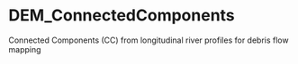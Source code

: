 # DEM_ConnectedComponents
Connected Components (CC) from longitudinal river profiles for debris flow mapping
